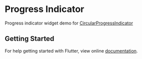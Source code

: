 # Progress Indicator

Progress indicator widget demo for [CircularProgressIndicator](https://docs.flutter.io/flutter/material/CircularProgressIndicator-class.html)

## Getting Started

For help getting started with Flutter, view online
[documentation](https://flutter.io/).
